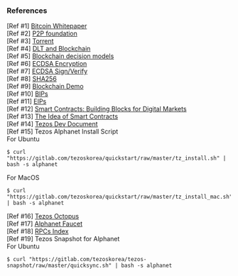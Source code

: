 ### References
[Ref #1] [Bitcoin Whitepaper](https://bitcoin.org/bitcoin.pdf)  
[Ref #2] [P2P foundation](http://p2pfoundation.ning.com/forum/topics/bitcoin-open-source)  
[Ref #3] [Torrent](https://upload.wikimedia.org/wikipedia/commons/5/5a/Qbittorrent_4.1.5.png)  
[Ref #4] [DLT and Blockchain](http://documents.worldbank.org/curated/en/177911513714062215/pdf/122140-WP-PUBLIC-Distributed-Ledger-Technology-and-Blockchain-Fintech-Notes.pdf)  
[Ref #5] [Blockchain decision models](https://medium.com/@sbmeunier/when-do-you-need-blockchain-decision-models-a5c40e7c9ba1)  
[Ref #6] [ECDSA Encryption](https://8gwifi.org/ecfunctions.jsp)  
[Ref #7] [ECDSA Sign/Verify](https://8gwifi.org/ecsignverify.jsp)  
[Ref #8] [SHA256](https://passwordsgenerator.net/sha256-hash-generator/)  
[Ref #9] [Blockchain Demo](https://anders.com/blockchain/blockchain.html)  
[Ref #10] [BIPs](https://github.com/bitcoin/bips)  
[Ref #11] [EIPs](https://github.com/ethereum/EIPs)  
[Ref #12] [Smart Contracts: Building Blocks for Digital Markets](http://www.fon.hum.uva.nl/rob/Courses/InformationInSpeech/CDROM/Literature/LOTwinterschool2006/szabo.best.vwh.net/smart_contracts_2.html)  
[Ref #13] [The Idea of Smart Contracts](http://www.fon.hum.uva.nl/rob/Courses/InformationInSpeech/CDROM/Literature/LOTwinterschool2006/szabo.best.vwh.net/idea.html)  
[Ref #14] [Tezos Dev Document](https://tezos.gitlab.io/master/)  
[Ref #15] Tezos Alphanet Install Script  
For Ubuntu
```
$ curl "https://gitlab.com/tezoskorea/quickstart/raw/master/tz_install.sh" | bash -s alphanet
```
For MacOS
```
$ curl "https://gitlab.com/tezoskorea/quickstart/raw/master/tz_install_mac.sh" | bash -s alphanet
```
[Ref #16] [Tezos Octopus](https://tezos.gitlab.io/tezos/_images/octopus.svg)      
[Ref #17] [Alphanet Faucet](https://faucet.tzalpha.net)   
[Ref #18] [RPCs Index](https://tezos.gitlab.io/master/api/rpc.html)   
[Ref #19] Tezos Snapshot for Alphanet  
For Ubuntu
```
$ curl "https://gitlab.com/tezoskorea/tezos-snapshot/raw/master/quicksync.sh" | bash -s alphanet
```
